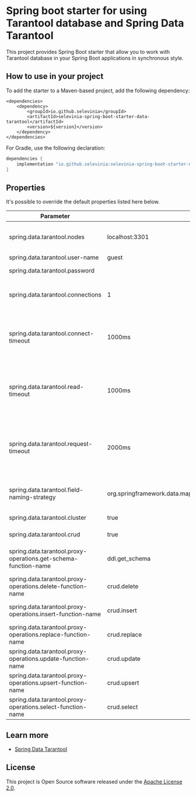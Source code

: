 # Spring boot starter for using Tarantool database and Spring Data Tarantool

This project provides Spring Boot starter that allow you to work with Tarantool database in your Spring Boot applications in synchronous style.

## How to use in your project

To add the starter to a Maven-based project, add the following dependency:
```maven
<dependencies>
	<dependency>
		<groupId>io.github.selevinia</groupId>
		<artifactId>selevinia-spring-boot-starter-data-tarantool</artifactId>
		<version>${version}</version>
	</dependency>
</dependencies>
```

For Gradle, use the following declaration:
```gradle
dependencies {
    implementation "io.github.selevinia:selevinia-spring-boot-starter-data-tarantool:$version"
}
```

## Properties

It's possible to override the default properties listed here below.

| Parameter | Default value | Description |
| --- | --- | --- |
| spring.data.tarantool.nodes                                       | localhost:3301 | Comma-separated list of Tarantool nodes (host:port) to connect to |
| spring.data.tarantool.user-name                                   | guest | Tarantool user name |
| spring.data.tarantool.password                                    |  | Tarantool user password |
| spring.data.tarantool.connections                                 | 1 | Number of connections used for sending requests to the server |
| spring.data.tarantool.connect-timeout                             | 1000ms | Timeout for connecting to the Tarantool server. If a duration suffix is not specified, milliseconds will be used |
| spring.data.tarantool.read-timeout                                | 1000ms | Timeout for reading the responses from Tarantool server. If a duration suffix is not specified, milliseconds will be used |
| spring.data.tarantool.request-timeout                             | 2000ms | Timeout for receiving a response from the Tarantool server. If a duration suffix is not specified, milliseconds will be used |
| spring.data.tarantool.field-naming-strategy                       | org.springframework.data.mapping.model.PropertyNameFieldNamingStrategy | Fully qualified name of the FieldNamingStrategy to use |
| spring.data.tarantool.cluster                                     | true | Enable tarantool cluster mode |
| spring.data.tarantool.crud                                        | true | Enable Tarantool CRUD module usage |
| spring.data.tarantool.proxy-operations.get-schema-function-name   | ddl.get_schema | API function name for getting the spaces and indexes schema |
| spring.data.tarantool.proxy-operations.delete-function-name       | crud.delete | API function name for performing the delete operation |
| spring.data.tarantool.proxy-operations.insert-function-name       | crud.insert | API function name for performing the insert operation |
| spring.data.tarantool.proxy-operations.replace-function-name      | crud.replace | API function name for performing the replace operation |
| spring.data.tarantool.proxy-operations.update-function-name       | crud.update | API function name for performing the update operation |
| spring.data.tarantool.proxy-operations.upsert-function-name       | crud.upsert | API function name for performing the upsert operation |
| spring.data.tarantool.proxy-operations.select-function-name       | crud.select | API function name for performing the select operation |

## Learn more

- [Spring Data Tarantool](https://github.com/selevinia/spring-data-tarantool)

## License

This project is Open Source software released under the [Apache License 2.0](http://www.apache.org/licenses/LICENSE-2.0).

